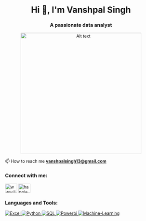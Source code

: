 <h1 align="center">Hi 👋, I'm Vanshpal Singh</h1>
<h3 align="center">A passionate data analyst</h3>

<div align="center">
  <img src="https://user-images.githubusercontent.com/55389276/140866485-8fb1c876-9a8f-4d6a-98dc-08c4981eaf70.gif" alt="Alt text" width="400" />
</div>

📫 How to reach me **vanshpalsingh13@gmail.com**

<h3 align="left">Connect with me:</h3>
<p align="left">
<a href="https://www.linkedin.com/in/vanshpal-singh-94b84018a" target="blank"><img align="center" src="https://raw.githubusercontent.com/rahuldkjain/github-profile-readme-generator/master/src/images/icons/Social/linked-in-alt.svg" alt="www.linkedin.com/in/shivanni-shinde-b74558272" height="30" width="40" /></a>
<a href="https://www.instagram.com/vanshpal.singhh/" target="blank"><img align="center" src="https://raw.githubusercontent.com/rahuldkjain/github-profile-readme-generator/master/src/images/icons/Social/instagram.svg" alt="happiee._._.soul" height="30" width="40" /></a>
</p>

<h3 align="left">Languages and Tools:</h3>
<p align="left"> 
  <a href="https://www.microsoft.com/en-us/microsoft-365/excel" target="_blank" rel="noreferrer"> 
    <img src="https://img.shields.io/badge/Excel-217346?style=flat&logo=microsoft-excel&logoColor=white" alt="Excel" />
  </a> 
  <a href="https://www.python.org" target="_blank" rel="noreferrer"> 
    <img src="https://img.shields.io/badge/Python-3776AB?style=flat&logo=python&logoColor=white" alt="Python" />
  </a> 
  <a href="https://www.microsoft.com/en-us/sql-server" target="_blank" rel="noreferrer"> 
    <img src="https://img.shields.io/badge/SQL-4479A1?style=flat&logo=Microsoft-SQL-Server&logoColor=white" alt="SQL" />
  </a> 
  <a href="https://powerbi.microsoft.com/" target="_blank" rel="noreferrer"> 
    <img src="https://img.shields.io/badge/PowerBI-F2C811?style=flat&logo=Power-BI&logoColor=black" alt="Powerbi" />
  </a> 
  <a href="https://scikit-learn.org/" target="_blank" rel="noreferrer"> 
    <img src="https://img.shields.io/badge/Machine%20Learning-08CC96?style=flat&logo=scikit-learn&logoColor=white" alt="Machine-Learning" />
  </a> 
</p>
